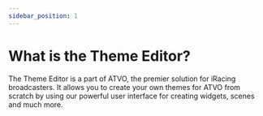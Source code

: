 ```yaml
---
sidebar_position: 1
---
```


# What is the Theme Editor?

The Theme Editor is a part of ATVO, the premier solution for iRacing broadcasters.
It allows you to create your own themes for ATVO from scratch by using our powerful user interface for creating widgets, scenes and much more.

